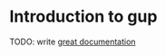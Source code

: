 # Introduction to gup

TODO: write [great documentation](http://jacobian.org/writing/what-to-write/)
